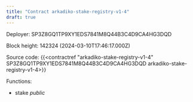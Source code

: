 ```yaml
---
title: "Contract arkadiko-stake-registry-v1-4"
draft: true
---
```

Deployer: SP3Z8GQ1TP9XY1EDS7841M8Q44B3C4D9CA4HG3DQD


 



Block height: 142324 (2024-03-10T17:46:17.000Z)

Source code: {{<contractref "arkadiko-stake-registry-v1-4" SP3Z8GQ1TP9XY1EDS7841M8Q44B3C4D9CA4HG3DQD arkadiko-stake-registry-v1-4>}}

Functions:

* stake _public_
